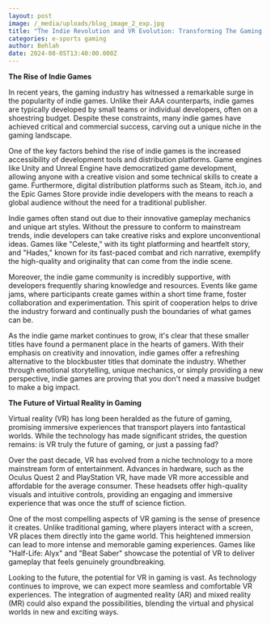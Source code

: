 ```yaml
---
layout: post
image: /_media/uploads/blog_image_2_exp.jpg
title: "The Indie Revolution and VR Evolution: Transforming The Gaming Landscape"
categories: e-sports gaming
author: Behlah
date: 2024-08-05T13:40:00.000Z
---
```

**The Rise of Indie Games**

In recent years, the gaming industry has witnessed a remarkable surge in the popularity of indie games. Unlike their AAA counterparts, indie games are typically developed by small teams or individual developers, often on a shoestring budget. Despite these constraints, many indie games have achieved critical and commercial success, carving out a unique niche in the gaming landscape.



One of the key factors behind the rise of indie games is the increased accessibility of development tools and distribution platforms. Game engines like Unity and Unreal Engine have democratized game development, allowing anyone with a creative vision and some technical skills to create a game. Furthermore, digital distribution platforms such as Steam, itch.io, and the Epic Games Store provide indie developers with the means to reach a global audience without the need for a traditional publisher.



Indie games often stand out due to their innovative gameplay mechanics and unique art styles. Without the pressure to conform to mainstream trends, indie developers can take creative risks and explore unconventional ideas. Games like "Celeste," with its tight platforming and heartfelt story, and "Hades," known for its fast-paced combat and rich narrative, exemplify the high-quality and originality that can come from the indie scene.



Moreover, the indie game community is incredibly supportive, with developers frequently sharing knowledge and resources. Events like game jams, where participants create games within a short time frame, foster collaboration and experimentation. This spirit of cooperation helps to drive the industry forward and continually push the boundaries of what games can be.



As the indie game market continues to grow, it's clear that these smaller titles have found a permanent place in the hearts of gamers. With their emphasis on creativity and innovation, indie games offer a refreshing alternative to the blockbuster titles that dominate the industry. Whether through emotional storytelling, unique mechanics, or simply providing a new perspective, indie games are proving that you don't need a massive budget to make a big impact.



**The Future of Virtual Reality in Gaming**

Virtual reality (VR) has long been heralded as the future of gaming, promising immersive experiences that transport players into fantastical worlds. While the technology has made significant strides, the question remains: is VR truly the future of gaming, or just a passing fad?



Over the past decade, VR has evolved from a niche technology to a more mainstream form of entertainment. Advances in hardware, such as the Oculus Quest 2 and PlayStation VR, have made VR more accessible and affordable for the average consumer. These headsets offer high-quality visuals and intuitive controls, providing an engaging and immersive experience that was once the stuff of science fiction.



One of the most compelling aspects of VR gaming is the sense of presence it creates. Unlike traditional gaming, where players interact with a screen, VR places them directly into the game world. This heightened immersion can lead to more intense and memorable gaming experiences. Games like "Half-Life: Alyx" and "Beat Saber" showcase the potential of VR to deliver gameplay that feels genuinely groundbreaking.



Looking to the future, the potential for VR in gaming is vast. As technology continues to improve, we can expect more seamless and comfortable VR experiences. The integration of augmented reality (AR) and mixed reality (MR) could also expand the possibilities, blending the virtual and physical worlds in new and exciting ways.
